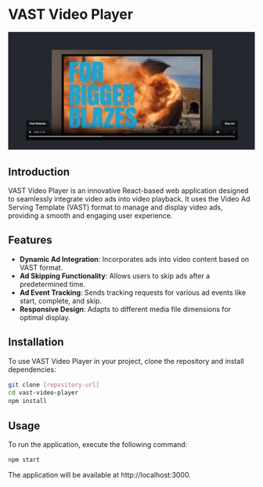 # VAST Video Player

![VAST Video Player](/public/screenshot.png)

## Introduction

VAST Video Player is an innovative React-based web application designed to seamlessly integrate video ads into video playback. It uses the Video Ad Serving Template (VAST) format to manage and display video ads, providing a smooth and engaging user experience.

## Features

- **Dynamic Ad Integration**: Incorporates ads into video content based on VAST format.
- **Ad Skipping Functionality**: Allows users to skip ads after a predetermined time.
- **Ad Event Tracking**: Sends tracking requests for various ad events like start, complete, and skip.
- **Responsive Design**: Adapts to different media file dimensions for optimal display.

## Installation

To use VAST Video Player in your project, clone the repository and install dependencies:

```bash
git clone [repository-url]
cd vast-video-player
npm install
```

## Usage

To run the application, execute the following command:

```bash
npm start
```

The application will be available at http://localhost:3000.
